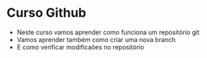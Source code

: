 # Curso Github
* Neste curso vamos aprender como funciona um repositório git
* Vamos aprender também como criar uma nova branch
* E como verificar modificaões no repositório
